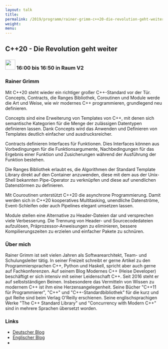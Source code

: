 ```yaml
---
layout: talk
title:
permalink: /2019/programm/rainer-grimm-c++20-die-revolution-geht-weiter/
weight:
menu:
---
```

## C++20 - Die Revolution geht weiter

### <img height = "32" src="../../../images/talk.svg"> 16:00 bis 16:50 in Raum V2

### Rainer Grimm

Mit C++20 steht wieder ein richtiger großer C++-Standard vor der Tür. Concepts, Contracts, die Ranges Bibliothek, Coroutinen und Module werde die Art und Weise, wie wir modernes C++ programmieren, grundlegend neu definieren.

Concepts sind eine Erweiterung von Templates von C++, mit denen sich semantische Kategorien für die Menge der zulässigen Datentypen definieren lassen. Dank Concepts wird das Anwenden und Definieren von Templates deutlich einfacher und ausdrucksreicher.   

 Contracts definieren Interfaces für Funktionen. Dies Interfaces können aus Vorbedingungen für die Funktionsargumente, Nachbedingungen für das Ergebnis einer Funktion und Zusicherungen während der Ausführung der Funktion bestehen.

 Die Ranges Bibliothek erlaubt es, die Algorithmen der Standard Template Library direkt auf den Container anzuwenden, diese mit dem aus der Unix-Shell bekannten Pipe-Operator zu verknüpfen und diese auf unendlichen Datenstörmen zu definieren. 

Mit Couroutinen unterstützt C++20 die asynchrone Programmierung. Damit werden sich in C++20 kooperatives Multitasking, unendliche Datenströme, Event-Schleifen oder auch Pipelines elegant umsetzen lassen.

Module stellen eine Alternative zu Header-Dateien dar und versprechen viele Verbesserung. Die Trennung von Header- und Sourcecodedateien aufzulösen, Präprozessor-Anweisungen zu eliminieren, bessere Kompilierungszeiten zu erzielen und einfacher Pakete zu schnüren.


### Über mich

Rainer Grimm ist seit vielen Jahren als Softwarearchitekt, Team- und Schulungsleiter tätig. In seiner Freizeit schreibt er gerne Artikel zu den Programmiersprachen C++, Python und Haskell, spricht aber auch gerne auf Fachkonferenzen. Auf seinem Blog Modernes C++ (Heise Developer) beschäftigt er sich intensiv mit seiner Leidenschaft C++. Seit 2016 steht er auf selbstständigen Beinen. Insbesondere das Vermitteln von Wissen zu modernem C++ ist ihm eine Herzensangelegenheit.
Seine Bücher "C++11 für Programmierer", "C++" und "C++-Standardbibliothek" für die kurz und gut Reihe sind beim Verlag O'Reilly erschienen. Seine englischsprachigen Werke "The C++ Standard Library" und "Concurrency with Modern C++" sind in mehrere Sprachen übersetzt worden. 


### Links

- <a href="https://www.grimm-jaud.de/index.php/blog" target="_blank">Deutscher Blog</a>
- <a href="https://www.modernescpp.com/" target="_blank">Englischer Blog</a>
- <a href="" target="_blank"></a>